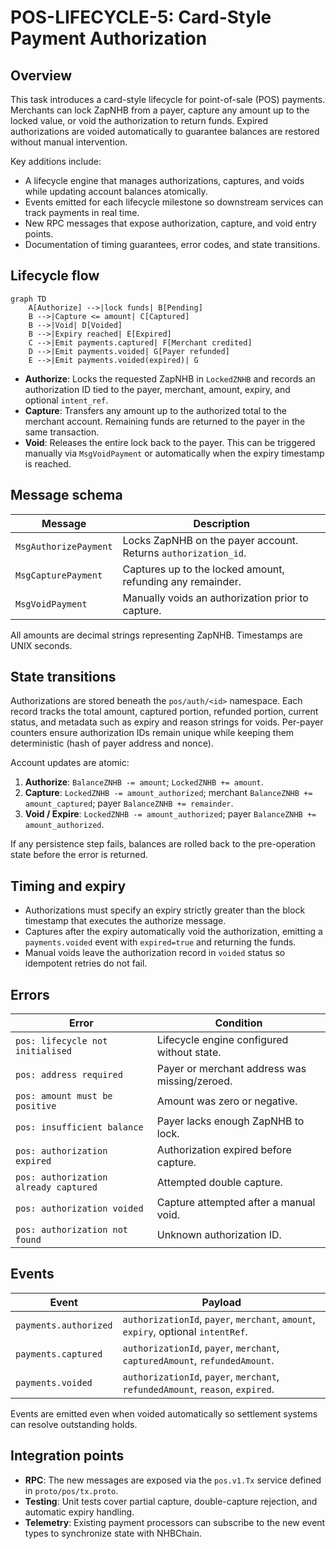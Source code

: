 # POS-LIFECYCLE-5: Card-Style Payment Authorization

## Overview

This task introduces a card-style lifecycle for point-of-sale (POS) payments.
Merchants can lock ZapNHB from a payer, capture any amount up to the locked
value, or void the authorization to return funds. Expired authorizations are
voided automatically to guarantee balances are restored without manual
intervention.

Key additions include:

* A lifecycle engine that manages authorizations, captures, and voids while
  updating account balances atomically.
* Events emitted for each lifecycle milestone so downstream services can track
  payments in real time.
* New RPC messages that expose authorization, capture, and void entry points.
* Documentation of timing guarantees, error codes, and state transitions.

## Lifecycle flow

```mermaid
graph TD
    A[Authorize] -->|lock funds| B[Pending]
    B -->|Capture <= amount| C[Captured]
    B -->|Void| D[Voided]
    B -->|Expiry reached| E[Expired]
    C -->|Emit payments.captured| F[Merchant credited]
    D -->|Emit payments.voided| G[Payer refunded]
    E -->|Emit payments.voided(expired)| G
```

* **Authorize**: Locks the requested ZapNHB in `LockedZNHB` and records an
  authorization ID tied to the payer, merchant, amount, expiry, and optional
  `intent_ref`.
* **Capture**: Transfers any amount up to the authorized total to the merchant
  account. Remaining funds are returned to the payer in the same transaction.
* **Void**: Releases the entire lock back to the payer. This can be triggered
  manually via `MsgVoidPayment` or automatically when the expiry timestamp is
  reached.

## Message schema

| Message | Description |
| --- | --- |
| `MsgAuthorizePayment` | Locks ZapNHB on the payer account. Returns `authorization_id`. |
| `MsgCapturePayment` | Captures up to the locked amount, refunding any remainder. |
| `MsgVoidPayment` | Manually voids an authorization prior to capture. |

All amounts are decimal strings representing ZapNHB. Timestamps are UNIX seconds.

## State transitions

Authorizations are stored beneath the `pos/auth/<id>` namespace. Each record
tracks the total amount, captured portion, refunded portion, current status, and
metadata such as expiry and reason strings for voids. Per-payer counters ensure
authorization IDs remain unique while keeping them deterministic (hash of payer
address and nonce).

Account updates are atomic:

1. **Authorize**: `BalanceZNHB -= amount`; `LockedZNHB += amount`.
2. **Capture**: `LockedZNHB -= amount_authorized`; merchant `BalanceZNHB +=
   amount_captured`; payer `BalanceZNHB += remainder`.
3. **Void / Expire**: `LockedZNHB -= amount_authorized`; payer `BalanceZNHB +=
   amount_authorized`.

If any persistence step fails, balances are rolled back to the pre-operation
state before the error is returned.

## Timing and expiry

* Authorizations must specify an expiry strictly greater than the block
  timestamp that executes the authorize message.
* Captures after the expiry automatically void the authorization, emitting a
  `payments.voided` event with `expired=true` and returning the funds.
* Manual voids leave the authorization record in `voided` status so idempotent
  retries do not fail.

## Errors

| Error | Condition |
| --- | --- |
| `pos: lifecycle not initialised` | Lifecycle engine configured without state. |
| `pos: address required` | Payer or merchant address was missing/zeroed. |
| `pos: amount must be positive` | Amount was zero or negative. |
| `pos: insufficient balance` | Payer lacks enough ZapNHB to lock. |
| `pos: authorization expired` | Authorization expired before capture. |
| `pos: authorization already captured` | Attempted double capture. |
| `pos: authorization voided` | Capture attempted after a manual void. |
| `pos: authorization not found` | Unknown authorization ID. |

## Events

| Event | Payload |
| --- | --- |
| `payments.authorized` | `authorizationId`, `payer`, `merchant`, `amount`, `expiry`, optional `intentRef`. |
| `payments.captured` | `authorizationId`, `payer`, `merchant`, `capturedAmount`, `refundedAmount`. |
| `payments.voided` | `authorizationId`, `payer`, `merchant`, `refundedAmount`, `reason`, `expired`. |

Events are emitted even when voided automatically so settlement systems can
resolve outstanding holds.

## Integration points

* **RPC**: The new messages are exposed via the `pos.v1.Tx` service defined in
  `proto/pos/tx.proto`.
* **Testing**: Unit tests cover partial capture, double-capture rejection, and
  automatic expiry handling.
* **Telemetry**: Existing payment processors can subscribe to the new event
  types to synchronize state with NHBChain.
